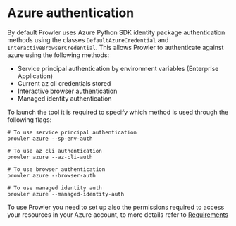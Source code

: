 # Azure authentication

By default Prowler uses Azure Python SDK identity package authentication methods using the classes `DefaultAzureCredential` and `InteractiveBrowserCredential`.
This allows Prowler to authenticate against azure using the following methods:

- Service principal authentication by environment variables (Enterprise Application)
- Current az cli credentials stored
- Interactive browser authentication
- Managed identity authentication

To launch the tool it is required to specify which method is used through the following flags:

```console
# To use service principal authentication
prowler azure --sp-env-auth

# To use az cli authentication
prowler azure --az-cli-auth

# To use browser authentication
prowler azure --browser-auth

# To use managed identity auth
prowler azure --managed-identity-auth
```

To use Prowler you need to set up also the permissions required to access your resources in your Azure account, to more details refer to [Requirements](/getting-started/requirements)
